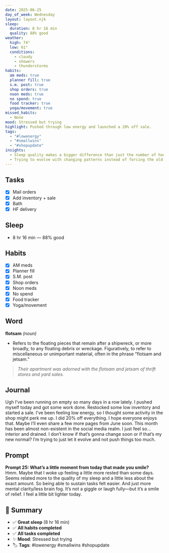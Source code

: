 ```yaml
---
date: 2025-06-25
day_of_week: Wednesday
layout: layout.njk
sleep:
  duration: 8 hr 16 min
  quality: 88% good
weather:
  high: 74°
  low: 61°
  conditions:
    - cloudy
    - showers
    - thunderstorms
habits:
  am meds: true
  planner fill: true
  s.m. post: true
  shop orders: true
  noon meds: true
  no spend: true
  food tracker: true
  yoga/movement: true
missed_habits:
  - None
mood: Stressed but trying
highlight: Pushed through low energy and launched a 20% off sale.
tags:
  - "#lowenergy"
  - "#smallwins"
  - "#shopupdate"
insights:
  - Sleep quality makes a bigger difference than just the number of hours.
  - Trying to evolve with changing patterns instead of forcing the old rhythm.
---
```


## Tasks
- [x] Mail orders  
- [x] Add inventory + sale  
- [x] Bath  
- [x] HF delivery  

## Sleep
- 8 hr 16 min — 88% good

## Habits
- [x] AM meds  
- [x] Planner fill  
- [x] S.M. post  
- [x] Shop orders  
- [x] Noon meds  
- [x] No spend  
- [x] Food tracker  
- [x] Yoga/movement  

## Word
**flotsam** *(noun)*  
- Refers to the floating pieces that remain after a shipwreck, or more broadly, to any floating debris or wreckage. Figuratively, to refer to miscellaneous or unimportant material, often in the phrase “flotsam and jetsam.”  
> *Their apartment was adorned with the flotsam and jetsam of thrift stores and yard sales.*

## Journal
Ugh I’ve been running on empty so many days in a row lately. I pushed myself today and got some work done. Restocked some low inventory and started a sale. I’ve been feeling low energy, so I thought some activity in the shop might perk me up. I did 20% off everything. I hope everyone enjoys that. Maybe I’ll even share a few more pages from June soon. This month has been almost non-existent in the social media realm. I just feel so... interior and drained. I don’t know if that’s gonna change soon or if that’s my new normal? I’m trying to just let it evolve and not push things too much.

## Prompt
**Prompt 25: What’s a little moment from today that made you smile?**  
Hmm. Maybe that I woke up feeling a little more rested than some days. Seems related more to the quality of my sleep and a little less about the exact amount. So being able to sustain tasks felt easier. And just more mental clarity/less brain fog. It’s not a giggle or laugh fully—but it’s a smile of relief. I feel a little bit lighter today.

## 📌 Summary
- ✅ **Great sleep** (8 hr 16 min)
- ✅ **All habits completed**
- ✅ **All tasks completed**
- ✨ **Mood**: Stressed but trying
- 🏷️ **Tags**: #lowenergy #smallwins #shopupdate